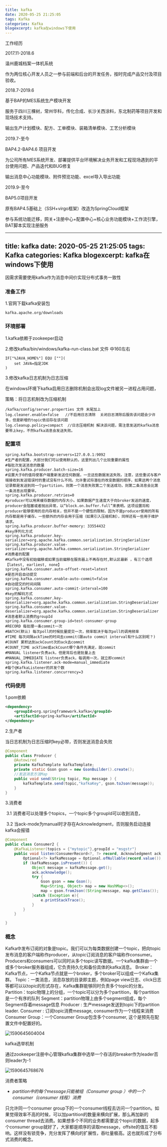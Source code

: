 ```yaml
---
title: kafka
date: 2020-05-25 21:25:05
tags: Kafka
categories: Kafka
blogexcerpt: kafka在windows下使用
---
```


工作经历

2017.11-2018.6

温州鹿城档案一体机系统

作为两位核心开发人员之一参与前端和后台的开发任务，按时完成产品交付及项目验收。

2018.7-2019.6

基于BAP的MES系统生产模块开发

服务于四川三棵树，常州华科，传化合成、长沙关西涂料，东北制药等项目开发和现场技术支持。

输出生产计划模块、配方、工单模块、装箱清单模块、工艺分析模块

2019.7-至今

BAP4.2-BAP4.6 项目开发

为公司所有MES系统开发、部署提供平台环境解决业务开发和工程现场遇到的平台使用问题、产品迭代和BUG修复

输出消息中心功能模块、附件预览功能、excel导入导出功能

2019.9-至今

BAP5.0项目开发

原有BAP4.5基础上（SSH+virgo框架）改造为SpringCloud框架

参与系统功能迁移，网关+注册中心+配置中心+核心业务功能模块+工作流引擎，BAT脚本实现注册服务


---
title: kafka
date: 2020-05-25 21:25:05
tags: Kafka
categories: Kafka
blogexcerpt: kafka在windows下使用
---

因需求需要使用kafka作为消息中间价实现分布式事务一致性

### 准备工作

1.官网下载kafka安装包

```
kafka.apache.org/downloads
```

### 环境部署

1.kafka依赖于zookeeper启动

2.修改kafka/bin/windows/kafka-run-class.bat 文件 中160左右 

```
IF["%JAVA_HOME%"] EQU [""](
	set JAVA=指定JDK
)
```

3.修改kafka日志机制为日志压缩

在windows环境下kafka启用日志删除机制会出现log文件被另一进程占用问题，

策略：将日志机制改为压缩机制

```config
/kafka/config/server.properties 文件 末尾加上
log.cleaner.enable=false   //不启用日志清除  关闭日志清除后服务该问题会少许多，但是新增的topic依旧存在该问题 
log.cleanup.policy=compact  //日志压缩机制 解决该问题，需注意发送的kafka消息要带上key，不然kafka消息会发送失败。
```

### 配置项

```properties
spring.kafka.bootstrap-servers=127.0.0.1:9092
#生产者的配置，大部分我们可以使用默认的，这里列出几个比较重要的属性
#每批次发送消息的数量
spring.kafka.producer.batch-size=16
#设置大于0的值将使客户端重新发送任何数据，一旦这些数据发送失败。注意，这些重试与客户端接收到发送错误时的重试没有什么不同。允许重试将潜在的改变数据的顺序，如果这两个消息记录都是发送到同一个partition，则第一个消息失败第二个发送成功，则第二条消息会比第一条消息出现要早。
spring.kafka.producer.retries=0
#producer可以用来缓存数据的内存大小。如果数据产生速度大于向broker发送的速度，producer会阻塞或者抛出异常，以“block.on.buffer.full”来表明。这项设置将和producer能够使用的总内存相关，但并不是一个硬性的限制，因为不是producer使用的所有内存都是用于缓存。一些额外的内存会用于压缩（如果引入压缩机制），同样还有一些用于维护请求。
spring.kafka.producer.buffer-memory: 33554432
#key序列化方式
spring.kafka.producer.key-serializer=org.apache.kafka.common.serialization.StringSerializer
spring.kafka.producer.value-serializer=org.apache.kafka.common.serialization.StringSerializer
#消费者的配置
#Kafka中没有初始偏移或如果当前偏移在服务器上不再存在时,默认区最新 ，有三个选项 【latest, earliest, none】
spring.kafka.consumer.auto-offset-reset=latest
#是否开启自动提交
spring.kafka.consumer.enable-auto-commit=false
#自动提交的时间间隔
spring.kafka.consumer.auto-commit-interval=100
#key的解码方式
spring.kafka.consumer.key-deserializer=org.apache.kafka.common.serialization.StringDeserializer
spring.kafka.consumer.value-deserializer=org.apache.kafka.common.serialization.StringDeserializer
#消息者默认消费的groupId
spring.kafka.consumer.group-id=test-consumer-group
#RECORD 每处理一条commit一次
#BATCH(默认) 每次poll的时候批量提交一次，频率取决于每次poll的调用频率
#TIME 每次间隔ackTime的时间去commit(跟auto commit interval有什么区别呢？)
#COUNT 累积达到ackCount次的ack去commit
#COUNT_TIME ackTime或ackCount哪个条件先满足，就commit
#MANUAL listener负责ack，但是背后也是批量上去
#MANUAL_IMMEDIATE listner负责ack，每调用一次，就立即commit
spring.kafka.listener.ack-mode=manual_immediate
#每个@KafkaListener的并发个数
spring.kafka.listener.concurrency=3
```

### 代码使用

1.pom依赖

```XML
<dependency>
	<groupId>org.springframework.kafka</groupId>
	<artifactId>spring-kafka</artifactId>
</dependency>
```

2.生产者

当日志机制为日志压缩时key必带，否则发送消息会失败

```java
@Component
public class Producer {
    @Autowired
    private KafkaTemplate kafkaTemplate;
    private static Gson gson = new GsonBuilder().create();
    //发送消息方法Map
    public void send(String topic, Map message ) {
        kafkaTemplate.send(topic,"kafkaKey", gson.toJson(message));
    }
}
```

3.消费者

​	3.1 消费者可以处理多个topics，一个topic多个groupId可以收到消息，

​	3.2 当ack-mode为manual时才存在Acknowledgment，否则服务启动连接kafka会报错

```java
@Component
public class Consumer2 {
    @KafkaListener(topics = {"mytopic"},groupId = "msgstr")
    public void listen(ConsumerRecord<?, ?> record, Acknowledgment ack) {
        Optional<?> kafkaMessage = Optional.ofNullable(record.value());
        if (kafkaMessage.isPresent()) {
            Object message = kafkaMessage.get();
            ack.acknowledge();
            try {
                Gson gson = new Gson();
                Map<String, Object> map = new HashMap<>();
                map = gson.fromJson((String)message, map.getClass());
            }catch (Exception e){
                e.printStackTrace();
            }
        }
    }

}
```

### 概念

Kafka中发布订阅的对象是topic。我们可以为每类数据创建一个topic，把向topic发布消息的客户端称作producer，从topic订阅消息的客户端称作consumer。Producers和consumers可以同时从多个topic读写数据。一个kafka集群由一个或多个broker服务器组成，它负责持久化和备份具体的kafka消息。
Broker：Kafka节点，一个Kafka节点就是一个broker，多个broker可以组成一个Kafka集群。
Topic：一类消息，消息存放的目录即主题，例如page view日志、click日志等都可以以topic的形式存在，Kafka集群能够同时负责多个topic的分发。
Partition：topic物理上的分组，一个topic可以分为多个partition，每个partition是一个有序的队列
Segment：partition物理上由多个segment组成，每个Segment存着message信息
Producer : 生产message发送到topic下的partition leader.
Consumer : 订阅topic消费message, consumer作为一个线程来消费
Consumer Group：一个Consumer Group包含多个consumer, 这个是预先在配置文件中配置好的。

![1590645604004](C:\Users\huangxin2\AppData\Roaming\Typora\typora-user-images\1590645604004.png)

kafka选举机制

通过zookeeper注册中心管理kafka集群中选举一个存活的breaker作为leader否则leader为-1

![1590645768676](C:\Users\huangxin2\AppData\Roaming\Typora\typora-user-images\1590645768676.png)

消费者策略

- *partition中的每个message只能被组（Consumer group ）中的一个consumer（consumer 线程）消费*

 只允许同一个consumer group下的一个consumer线程去访问一个partition。如果觉得效率不高的时候，可以加partition的数量来横向扩展，那么再加新的consumer thread去消费。如果想多个不同的业务都需要这个topic的数据，起多个consumer group就好了，大家都是顺序的读取message，offsite的值互不影响。这样没有锁竞争，充分发挥了横向的扩展性，吞吐量极高。这也就形成了分布式消费的概念。
